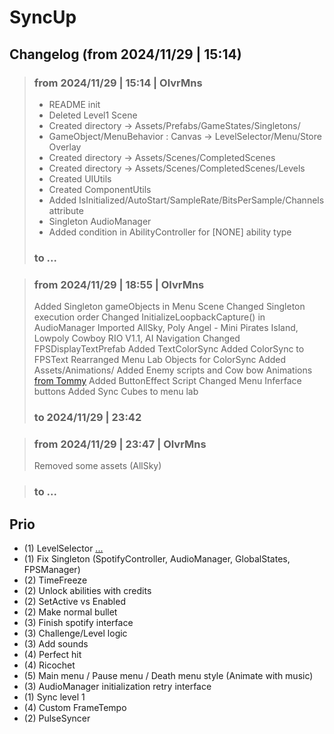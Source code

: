 # SyncUp

## Changelog (from 2024/11/29 | 15:14)

> ### from 2024/11/29 | 15:14 | OlvrMns
> - README init
> - Deleted Level1 Scene
> - Created directory -> Assets/Prefabs/GameStates/Singletons/
> - GameObject/MenuBehavior : Canvas -> LevelSelector/Menu/Store Overlay
> - Created directory -> Assets/Scenes/CompletedScenes
> - Created directory -> Assets/Scenes/CompletedScenes/Levels
> - Created UIUtils
> - Created ComponentUtils
> - Added IsInitialized/AutoStart/SampleRate/BitsPerSample/Channels attribute 
> - Singleton AudioManager 
> - Added condition in AbilityController for [NONE] ability type
> ### to ...

> ### from 2024/11/29 | 18:55 | OlvrMns
> Added Singleton gameObjects in Menu Scene
> Changed Singleton execution order 
> Changed InitializeLoopbackCapture() in AudioManager
> Imported AllSky, Poly Angel - Mini Pirates Island, Lowpoly Cowboy RIO V1.1, AI Navigation
> Changed FPSDisplayTextPrefab
> Added TextColorSync
> Added ColorSync to FPSText
> Rearranged Menu Lab Objects for ColorSync
> Added Assets/Animations/
> Added Enemy scripts and Cow bow Animations [from Tommy](https://github.com/TommySpag/SyncUp-Level1)
> Added ButtonEffect Script 
> Changed Menu Inferface buttons
> Added Sync Cubes to menu lab
> ### to 2024/11/29 | 23:42

> ### from 2024/11/29 | 23:47 | OlvrMns
> Removed some assets (AllSky)

> ### to ...

## Prio
- (1) LevelSelector [...](https://stackoverflow.com/questions/14877237/getting-all-file-names-from-a-folder-using-c-sharp)
- (1) Fix Singleton (SpotifyController, AudioManager, GlobalStates, FPSManager)
- (2) TimeFreeze
- (2) Unlock abilities with credits
- (2) SetActive vs Enabled
- (2) Make normal bullet
- (3) Finish spotify interface
- (3) Challenge/Level logic
- (3) Add sounds
- (4) Perfect hit 
- (4) Ricochet
- (5) Main menu / Pause menu / Death menu style (Animate with music)
- (3) AudioManager initialization retry interface
- (1) Sync level 1 
- (4) Custom FrameTempo
- (2) PulseSyncer
